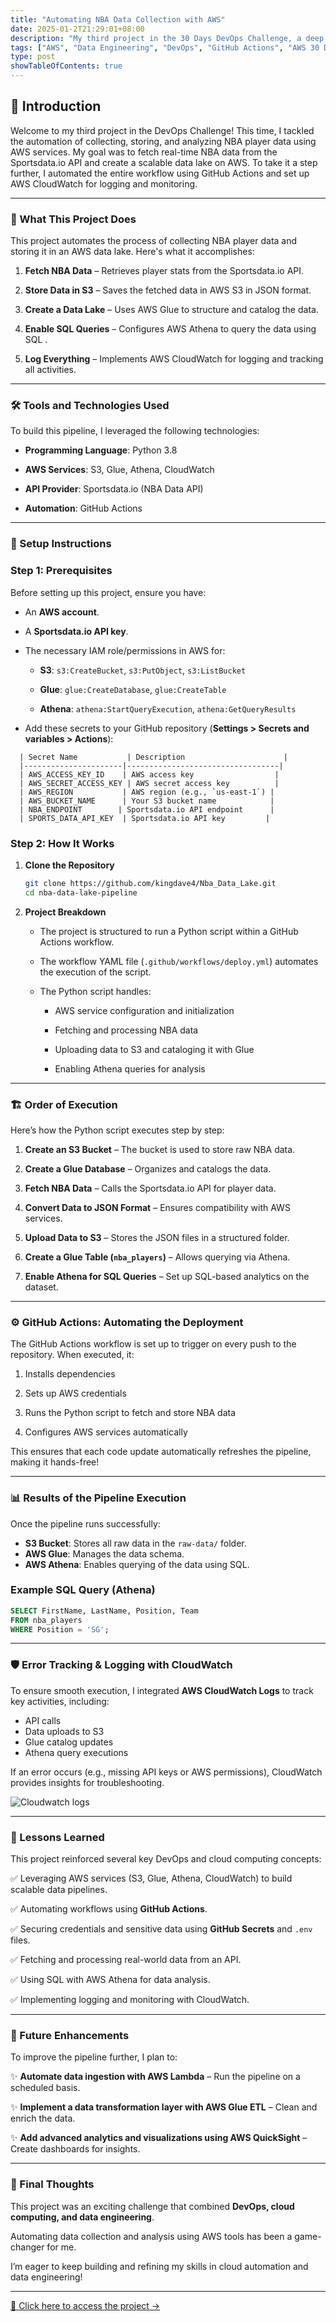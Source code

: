 ```yaml
---
title: "Automating NBA Data Collection with AWS"
date: 2025-01-2T21:29:01+08:00
description: "My third project in the 30 Days DevOps Challenge, a deep dive into my NBA Data Lake Pipeline, automating data collection and analysis using AWS services."
tags: ["AWS", "Data Engineering", "DevOps", "GitHub Actions", "AWS 30 Days DevOps Challenge"]
type: post
showTableOfContents: true
---
```


## 🚀 Introduction

Welcome to my third project in the DevOps Challenge! This time, I tackled the automation of collecting, storing, and analyzing NBA player data using AWS services. 
My goal was to fetch real-time NBA data from the Sportsdata.io API and create a scalable data lake on AWS. To take it a step further, I automated the entire workflow using GitHub Actions and set up AWS CloudWatch for logging and monitoring.

---

### 🏀 What This Project Does

This project automates the process of collecting NBA player data and storing it in an AWS data lake. Here's what it accomplishes:

1. **Fetch NBA Data** – Retrieves player stats from the Sportsdata.io API.

2. **Store Data in S3** – Saves the fetched data in AWS S3 in JSON format.

3. **Create a Data Lake** – Uses AWS Glue to structure and catalog the data.

4. **Enable SQL Queries** – Configures AWS Athena to query the data using SQL
.
5. **Log Everything** – Implements AWS CloudWatch for logging and tracking all activities.

---

### 🛠️ Tools and Technologies Used
To build this pipeline, I leveraged the following technologies:

- **Programming Language**: Python 3.8

- **AWS Services**: S3, Glue, Athena, CloudWatch

- **API Provider**: Sportsdata.io (NBA Data API)

- **Automation**: GitHub Actions

---

### 📝 Setup Instructions
### Step 1: Prerequisites
Before setting up this project, ensure you have:

- An **AWS account**.
- A **Sportsdata.io API key**.
- The necessary IAM role/permissions in AWS for:
  - **S3**: `s3:CreateBucket`, `s3:PutObject`, `s3:ListBucket`

  - **Glue**: `glue:CreateDatabase`, `glue:CreateTable`

  - **Athena**: `athena:StartQueryExecution`, `athena:GetQueryResults`
  
- Add these secrets to your GitHub repository (**Settings > Secrets and variables > Actions**):


```plaintext
  | Secret Name           | Description                      |
  |----------------------|----------------------------------|
  | AWS_ACCESS_KEY_ID    | AWS access key                  |
  | AWS_SECRET_ACCESS_KEY | AWS secret access key          |
  | AWS_REGION           | AWS region (e.g., `us-east-1`) |
  | AWS_BUCKET_NAME      | Your S3 bucket name            |
  | NBA_ENDPOINT        | Sportsdata.io API endpoint      |
  | SPORTS_DATA_API_KEY  | Sportsdata.io API key         |
```

### Step 2: How It Works
1. **Clone the Repository**
   ```sh
   git clone https://github.com/kingdave4/Nba_Data_Lake.git
   cd nba-data-lake-pipeline
   ```

2. **Project Breakdown**
   - The project is structured to run a Python script within a GitHub Actions workflow.

   - The workflow YAML file (`.github/workflows/deploy.yml`) automates the execution of the script.

   - The Python script handles:

     - AWS service configuration and initialization

     - Fetching and processing NBA data

     - Uploading data to S3 and cataloging it with Glue

     - Enabling Athena queries for analysis

---

### 🏗️ Order of Execution
Here’s how the Python script executes step by step:

1. **Create an S3 Bucket** – The bucket is used to store raw NBA data.

2. **Create a Glue Database** – Organizes and catalogs the data.

3. **Fetch NBA Data** – Calls the Sportsdata.io API for player data.

4. **Convert Data to JSON Format** – Ensures compatibility with AWS services.

5. **Upload Data to S3** – Stores the JSON files in a structured folder.

6. **Create a Glue Table (`nba_players`)** – Allows querying via Athena.

7. **Enable Athena for SQL Queries** – Set up SQL-based analytics on the dataset.

---

### ⚙️ GitHub Actions: Automating the Deployment
The GitHub Actions workflow is set up to trigger on every push to the repository. When executed, it:

1. Installs dependencies

2. Sets up AWS credentials

3. Runs the Python script to fetch and store NBA data

4. Configures AWS services automatically

This ensures that each code update automatically refreshes the pipeline, making it hands-free!

---

### 📊 Results of the Pipeline Execution
Once the pipeline runs successfully:

- **S3 Bucket**: Stores all raw data in the `raw-data/` folder.
- **AWS Glue**: Manages the data schema.
- **AWS Athena**: Enables querying of the data using SQL.

### Example SQL Query (Athena)
```sql
SELECT FirstName, LastName, Position, Team 
FROM nba_players 
WHERE Position = 'SG';
```

---

### 🛡️ Error Tracking & Logging with CloudWatch
To ensure smooth execution, I integrated **AWS CloudWatch Logs** to track key activities, including:

- API calls
- Data uploads to S3
- Glue catalog updates
- Athena query executions

If an error occurs (e.g., missing API keys or AWS permissions), CloudWatch provides insights for troubleshooting.


![Cloudwatch logs ](/images/cloudwatch.png)

---

### 🌟 Lessons Learned
This project reinforced several key DevOps and cloud computing concepts:

✅ Leveraging AWS services (S3, Glue, Athena, CloudWatch) to build scalable data pipelines.

✅ Automating workflows using **GitHub Actions**.

✅ Securing credentials and sensitive data using **GitHub Secrets** and `.env` files.

✅ Fetching and processing real-world data from an API.

✅ Using SQL with AWS Athena for data analysis.

✅ Implementing logging and monitoring with CloudWatch.

---

### 🔮 Future Enhancements
To improve the pipeline further, I plan to:

✨ **Automate data ingestion with AWS Lambda** – Run the pipeline on a scheduled basis.

✨ **Implement a data transformation layer with AWS Glue ETL** – Clean and enrich the data.

✨ **Add advanced analytics and visualizations using AWS QuickSight** – Create dashboards for insights.

---

### 🎯 Final Thoughts
This project was an exciting challenge that combined **DevOps, cloud computing, and data engineering**. 

Automating data collection and analysis using AWS tools has been a game-changer for me. 

I’m eager to keep building and refining my skills in cloud automation and data engineering!

---

[🔗 Click here to access the project →](/projects/nba-data-lake/)

